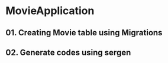 # MovieApplication

## 01. Creating Movie table using Migrations
## 02. Generate codes using sergen
